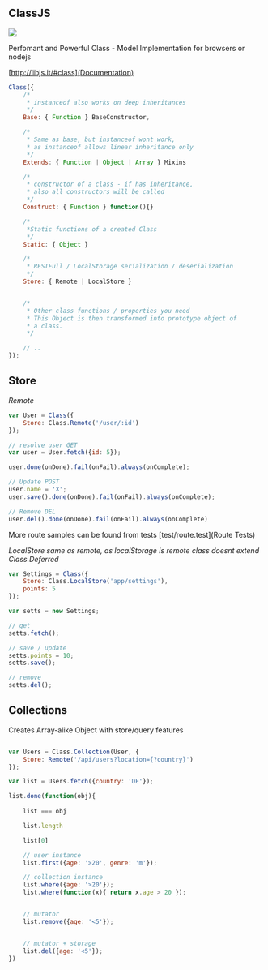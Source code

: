ClassJS
-----

<img src='https://secure.travis-ci.org/tenbits/ClassJS.png'/>


Perfomant and Powerful Class - Model Implementation for browsers or nodejs


[http://libjs.it/#class](Documentation)


```javascript
Class({
	/*
	 * instanceof also works on deep inheritances
	 */
	Base: { Function } BaseConstructor,

	/* 
	 * Same as base, but instanceof wont work, 
	 * as instanceof allows linear inheritance only
	 */
	Extends: { Function | Object | Array } Mixins

	/*
	 * constructor of a class - if has inheritance, 
	 * also all constructors will be called
	 */
	Construct: { Function } function(){}

	/*
	 *Static functions of a created Class
	 */
	Static: { Object } 

	/*
	 * RESTFull / LocalStorage serialization / deserialization
	 */
	Store: { Remote | LocalStore }


	/* 
	 * Other class functions / properties you need
	 * This Object is then transformed into prototype object of
	 * a class.
	 */

	// ..
});

```


Store
-----

*Remote*

```javascript
var User = Class({
	Store: Class.Remote('/user/:id')
});

// resolve user GET
var user = User.fetch({id: 5});

user.done(onDone).fail(onFail).always(onComplete);

// Update POST
user.name = 'X';
user.save().done(onDone).fail(onFail).always(onComplete);

// Remove DEL
user.del().done(onDone).fail(onFail).always(onComplete)

```

More route samples can be found from tests [test/route.test](Route Tests)

*LocalStore*
_same as remote, as localStorage is remote class doesnt extend Class.Deferred_
```javascript
var Settings = Class({
	Store: Class.LocalStore('app/settings'),
	points: 5
});

var setts = new Settings;

// get
setts.fetch();

// save / update
setts.points = 10;
setts.save();

// remove
setts.del();
```


Collections
----

Creates Array-alike Object with store/query features

```javascript

var Users = Class.Collection(User, {
	Store: Remote('/api/users?location={?country}')
});

var list = Users.fetch({country: 'DE'});

list.done(function(obj){
	
	list === obj 

	list.length

	list[0]

	// user instance
	list.first({age: '>20', genre: 'm'}); 

    // collection instance
	list.where({age: '>20'});
	list.where(function(x){ return x.age > 20 });


	// mutator
	list.remove({age: '<5'});


	// mutator + storage
	list.del({age: '<5'});
})

```
